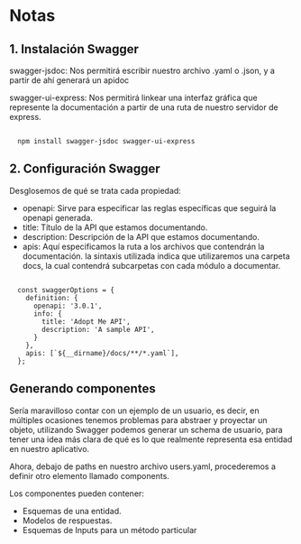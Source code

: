 # Notas

## 1. Instalación Swagger
swagger-jsdoc: Nos permitirá escribir nuestro archivo .yaml o .json, y a partir de ahí generará un apidoc

swagger-ui-express: Nos permitirá linkear una interfaz gráfica que represente la documentación a partir de una ruta de nuestro servidor de express.

<code>
  npm install swagger-jsdoc swagger-ui-express
</code>

## 2. Configuración Swagger
Desglosemos de qué se trata cada propiedad:

- openapi: Sirve para especificar las reglas específicas que seguirá la openapi generada.
- title: Título de la API que estamos documentando.
- description: Descripción de la API que estamos documentando.
- apis: Aquí especificamos la ruta a los archivos que contendrán la documentación. la sintaxis utilizada indica que utilizaremos una carpeta docs, la cual contendrá subcarpetas con cada módulo a documentar.

<code>
  const swaggerOptions = {
    definition: {
      openapi: '3.0.1',
      info: {
        title: 'Adopt Me API',
        description: 'A sample API',
      }
    },
    apis: [`${__dirname}/docs/**/*.yaml`],
  };
</code>

## Generando componentes
Sería maravilloso contar con un ejemplo de un usuario, es decir, en múltiples ocasiones tenemos problemas para abstraer y proyectar un objeto, utilizando Swagger podemos generar un schema de usuario, para tener una idea más clara de qué es lo que realmente representa esa entidad en nuestro aplicativo.

Ahora, debajo de paths en nuestro archivo users.yaml, procederemos a definir otro elemento llamado components. 

Los componentes pueden contener:
- Esquemas de una entidad.
- Modelos de respuestas.
- Esquemas de Inputs para un método particular

